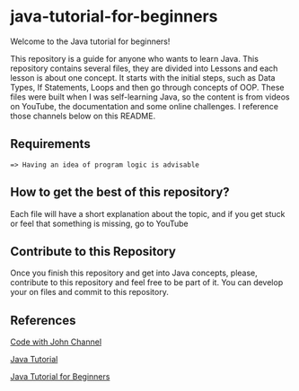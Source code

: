 # java-tutorial-for-beginners

Welcome to the Java tutorial for beginners!

This repository is a guide for anyone who wants to learn Java. This repository contains several files, they are divided into Lessons and  each lesson is about one concept. It starts with the initial steps, such as Data Types, If Statements, Loops and then go through concepts of OOP.
These files were built when I was self-learning Java, so the content is from videos on YouTube, the documentation and some online challenges.
I reference those channels below on this README. 

## Requirements
    => Having an idea of program logic is advisable

## How to get the best of this repository?

Each file will have a short explanation about the topic, and if you get stuck or feel that something is missing, go to YouTube 

## Contribute to this Repository

Once you finish this repository and get into Java concepts, please, contribute to this repository and feel free to be part of it. You can develop your on files and commit to this repository.

## References

[Code with John Channel](https://www.youtube.com/@CodingWithJohn)

[Java Tutorial](https://www.youtube.com/watch?v=xk4_1vDrzzo&t=14267s)

[Java Tutorial for Beginners](https://www.youtube.com/watch?v=A74TOX803D0)